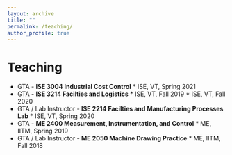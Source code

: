 ```yaml
---
layout: archive
title: ""
permalink: /teaching/
author_profile: true
---
```


# Teaching
* GTA - <b>ISE 3004 Industrial Cost Control</b> 
      * ISE, VT, Spring 2021
* GTA - <b>ISE 3214 Facilties and Logistics</b>
      * ISE, VT, Fall 2019
      * ISE, VT, Fall 2020
* GTA / Lab Instructor - <b>ISE 2214 Facilties and Manufacturing Processes Lab</b>
      * ISE, VT, Spring 2020
* GTA - <b>ME 2400 Measurement, Instrumentation, and Control</b> 
      * ME, IITM, Spring 2019
* GTA / Lab Instructor - <b>ME 2050 Machine Drawing Practice</b>
      * ME, IITM, Fall 2018
